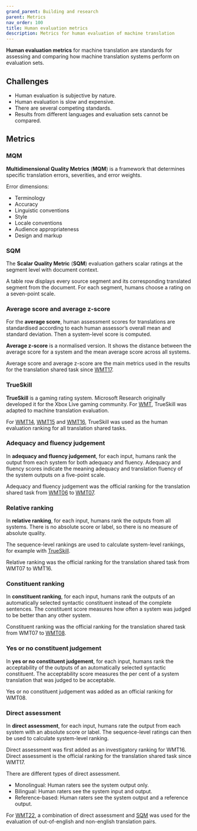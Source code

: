 ```yaml
---
grand_parent: Building and research
parent: Metrics
nav_order: 100
title: Human evaluation metrics
description: Metrics for human evaluation of machine translation
---
```


**Human evaluation metrics** for machine translation are standards for assessing and comparing how machine translation systems perform on evaluation sets.

## Challenges

- Human evaluation is subjective by nature.
- Human evaluation is slow and expensive.
- There are several competing standards.
- Results from different languages and evaluation sets cannot be compared.

## Metrics

### MQM

**Multidimensional Quality Metrics** (**MQM**) is a framework that determines specific translation errors, severities, and error weights.

Error dimensions:

- Terminology
- Accuracy
- Linguistic conventions
- Style
- Locale conventions
- Audience appropriateness
- Design and markup

### SQM

The **Scalar Quality Metric** (**SQM**) evaluation gathers scalar ratings at the segment level with document context.

A table row displays every source segment and its corresponding translated segment from the document. 
For each segment, humans choose a rating on a seven-point scale.

### Average score and average z-score

For the **average score**, human assessment scores for translations are standardised according to each human assessor’s overall mean and standard deviation.
Then a system-level score is computed.

**Average z-score** is a normalised version.
It shows the distance between the average score for a system and the mean average score across all systems.

Average score and average z-score are the main metrics used in the results for the translation shared task since [WMT17](/../events/wmt17.md).

### TrueSkill

**TrueSkill** is a gaming rating system.
Microsoft Research originally developed it for the Xbox Live gaming community.
For [WMT](/../associations/wmt.md), TrueSkill was adapted to machine translation evaluation.

For [WMT14](/../events/wmt14.md), [WMT15](/../events/wmt15.md) and [WMT16](/../events/wmt16.md), TrueSkill was used as the human evaluation ranking for all translation shared tasks.

### Adequacy and fluency judgement

In **adequacy and fluency judgement**, for each input, humans rank the output from each system for both adequacy and fluency.
Adequacy and fluency scores indicate the meaning adequacy and translation fluency of the system outputs on a five-point scale.

Adequacy and fluency judgement was the official ranking for the translation shared task from [WMT06](/../events/wmt06.md) to [WMT07](/../events/wmt07.md).

### Relative ranking

In **relative ranking**, for each input, humans rank the outputs from all systems.
There is no absolute score or label, so there is no measure of absolute quality.

The sequence-level rankings are used to calculate system-level rankings, for example with [TrueSkill](#trueskill).

Relative ranking was the official ranking for the translation shared task from WMT07 to WMT16.

### Constituent ranking

In **constituent ranking**, for each input, humans rank the outputs of an automatically selected syntactic constituent instead of the complete sentences. The constituent score measures how often a system was judged to be better than any other system.

Constituent ranking was the official ranking for the translation shared task from WMT07 to [WMT08](/../events/wmt08.md).

### Yes or no constituent judgement

In **yes or no constituent judgement**, for each input, humans rank the acceptability of the outputs of an automatically selected syntactic constituent.
The acceptability score measures the per cent of a system translation that was judged to be acceptable.

Yes or no constituent judgement was added as an official ranking for WMT08.

### Direct assessment

In **direct assessment**, for each input, humans rate the output from each system with an absolute score or label.
The sequence-level ratings can then be used to calculate system-level ranking.

Direct assessment was first added as an investigatory ranking for WMT16.
Direct assessment is the official ranking for the translation shared task since WMT17.

There are different types of direct assessment.

- Monolingual: Human raters see the system output only.
- Bilingual: Human raters see the system input and output.
- Reference-based: Human raters see the system output and a reference output.

For [WMT22](/../events/wmt22.md), a combination of direct assessment and [SQM](#sqm) was used for the evaluation of out-of-english and non-english translation pairs.
